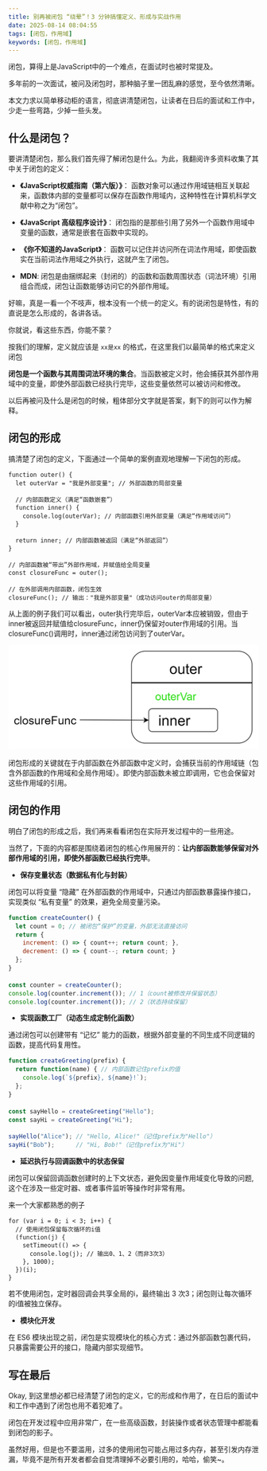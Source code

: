 ```yaml
---
title: 别再被闭包 “绕晕”！3 分钟搞懂定义、形成与实战作用
date: 2025-08-14 08:04:55
tags: [闭包，作用域]
keywords: [闭包，作用域]
---
```


闭包，算得上是JavaScript中的一个难点，在面试时也被时常提及。

多年前的一次面试，被问及闭包时，那种脑子里一团乱麻的感觉，至今依然清晰。

本文力求以简单移动柜的语言，彻底讲清楚闭包，让读者在日后的面试和工作中，少走一些弯路，少掉一些头发。


## 什么是闭包？

要讲清楚闭包，那么我们首先得了解闭包是什么。为此，我翻阅许多资料收集了其中关于闭包的定义：

- **《JavaScript权威指南（第六版）》**： 函数对象可以通过作用域链相互关联起来，函数体内部的变量都可以保存在函数作用域内，这种特性在计算机科学文献中称之为“闭包”。

- **《JavaScript 高级程序设计》**： 闭包指的是那些引用了另外一个函数作用域中变量的函数，通常是嵌套在函数中实现的。

- **《你不知道的JavaScript》**： 函数可以记住并访问所在词法作用域，即使函数实在当前词法作用域之外执行，这就产生了闭包。

- **MDN**: 闭包是由捆绑起来（封闭的）的函数和函数周围状态（词法环境）引用组合而成，闭包让函数能够访问它的外部作用域。



好嘛，真是一看一个不吱声，根本没有一个统一的定义。有的说闭包是特性，有的直说是怎么形成的，各讲各话。

你就说，看这些东西，你能不蒙？

按我们的理解，定义就应该是 `xx是xx` 的格式，在这里我们以最简单的格式来定义闭包

**闭包是一个函数与其周围词法环境的集合**。当函数被定义时，他会捕获其外部作用域中的变量，即使外部函数已经执行完毕，这些变量依然可以被访问和修改。

以后再被问及什么是闭包的时候，粗体部分文字就是答案，剩下的则可以作为解释。


## 闭包的形成

搞清楚了闭包的定义，下面通过一个简单的案例直观地理解一下闭包的形成。

```
function outer() {
  let outerVar = "我是外部变量"; // 外部函数的局部变量

  // 内部函数定义（满足“函数嵌套”）
  function inner() {
    console.log(outerVar); // 内部函数引用外部变量（满足“作用域访问”）
  }

  return inner; // 内部函数被返回（满足“外部返回”）
}

// 内部函数被“带出”外部作用域，并赋值给全局变量
const closureFunc = outer(); 

// 在外部调用内部函数，闭包生效
closureFunc(); // 输出："我是外部变量"（成功访问outer的局部变量）
```

从上面的例子我们可以看出，outer执行完毕后，outerVar本应被销毁，但由于inner被返回并赋值给closureFunc，inner仍保留对outer作用域的引用。当closureFunc()调用时，inner通过闭包访问到了outerVar。

![example](../imgs/closure/example.png)

闭包形成的关键就在于内部函数在外部函数中定义时，会捕获当前的作用域链（包含外部函数的作用域和全局作用域）。即使内部函数未被立即调用，它也会保留对这些作用域的引用。

## 闭包的作用

明白了闭包的形成之后，我们再来看看闭包在实际开发过程中的一些用途。

当然了，下面的内容都是围绕着闭包的核心作用展开的：**让内部函数能够保留对外部作用域的引用，即使外部函数已经执行完毕**。

- **保存变量状态（数据私有化与封装）**

闭包可以将变量 “隐藏” 在外部函数的作用域中，只通过内部函数暴露操作接口，实现类似 “私有变量” 的效果，避免全局变量污染。

```javascript
function createCounter() {
  let count = 0; // 被闭包“保护”的变量，外部无法直接访问
  return {
    increment: () => { count++; return count; },
    decrement: () => { count--; return count; }
  };
}

const counter = createCounter();
console.log(counter.increment()); // 1（count被修改并保留状态）
console.log(counter.increment()); // 2（状态持续保留）
```

- **实现函数工厂（动态生成定制化函数）**

通过闭包可以创建带有 “记忆” 能力的函数，根据外部变量的不同生成不同逻辑的函数，提高代码复用性。

```javascript
function createGreeting(prefix) {
  return function(name) { // 内部函数记住prefix的值
    console.log(`${prefix}, ${name}!`);
  };
}

const sayHello = createGreeting("Hello");
const sayHi = createGreeting("Hi");

sayHello("Alice"); // "Hello, Alice!"（记住prefix为"Hello"）
sayHi("Bob");      // "Hi, Bob!"（记住prefix为"Hi"）
```

- **延迟执行与回调函数中的状态保留**

闭包可以保留回调函数创建时的上下文状态，避免因变量作用域变化导致的问题, 这个在涉及一些定时器、或者事件监听等操作时非常有用。

来一个大家都熟悉的例子

```
for (var i = 0; i < 3; i++) {
  // 使用闭包保留每次循环的i值
  (function(j) {
    setTimeout(() => {
      console.log(j); // 输出0、1、2（而非3次3）
    }, 1000);
  })(i);
}
```
若不使用闭包，定时器回调会共享全局的i，最终输出 3 次3；闭包则让每次循环的i值被独立保存。

- **模块化开发**

在 ES6 模块出现之前，闭包是实现模块化的核心方式：通过外部函数包裹代码，只暴露需要公开的接口，隐藏内部实现细节。


## 写在最后

Okay, 到这里想必都已经清楚了闭包的定义，它的形成和作用了，在日后的面试中和工作中遇到了闭包也用不着犯难了。

闭包在开发过程中应用非常广，在一些高级函数，封装操作或者状态管理中都能看到闭包的影子。

虽然好用，但是也不要滥用，过多的使用闭包可能占用过多内存，甚至引发内存泄漏，毕竟不是所有开发者都会自觉清理掉不必要引用的，哈哈，偷笑~。